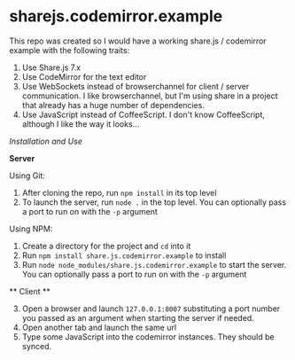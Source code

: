 sharejs.codemirror.example
==========================

This repo was created so I would have a working share.js / codemirror example with the following traits:

1. Use Share.js 7.x
2. Use CodeMirror for the text editor
3. Use WebSockets instead of browserchannel for client / server communication. I like browserchannel, 
but I'm using share in a project that already has a huge number of dependencies.
4. Use JavaScript instead of CoffeeScript. I don't know CoffeeScript, although I like the way it looks...

*Installation and Use*

**Server**

Using Git:

1. After cloning the repo, run `npm install` in its top level
2. To launch the server, run `node .` in the top level. You can optionally pass a port to run on with the `-p` argument

Using NPM:

1. Create a directory for the project and `cd` into it
2. Run `npm install share.js.codemirror.example` to install
3. Run `node node_modules/share.js.codemirror.example` to start the server. You can optionally pass a port to run on with the `-p` argument

** Client **

3. Open a browser and launch `127.0.0.1:8007` substituting a port number you passed as an argument when starting the server if needed.
4. Open another tab and launch the same url
5. Type some JavaScript into the codemirror instances. They should be synced.